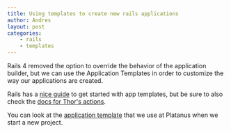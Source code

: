 ```yaml
---
title: Using templates to create new rails applications
author: Andres
layout: post
categories:
    - rails
    - templates
---
```


Rails 4 removed the option to override the behavior of the application builder, but we can use the Application Templates in order to customize the way our applications are created.

Rails has a [nice guide][1] to get started with app templates, but be sure to also check the [docs for Thor's actions][3].

You can look at the [application template][4] that we use at Platanus when we start a new project.

[1]: http://edgeguides.rubyonrails.org/rails_application_templates.html
[2]: http://rubydoc.info/github/wycats/thor/Thor/Actions
[3]: http://rubydoc.info/github/wycats/thor/Thor/Actions
[4]: https://github.com/platanus/guides/blob/master/setup/app_template.rb
